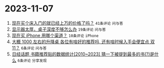 # 2023-11-07

1. [现在买个床入门的就已经上万的价格了吗？](https://www.v2ex.com/t/989331) `41条评论` `问与答`
1. [显示器太厚，桌子深度不够怎么办](https://www.v2ex.com/t/989334) `19条评论` `问与答`
1. [现在买 iPhone 用哪个渠道？](https://www.v2ex.com/t/989323) `10条评论` `iPhone`
1. [大概 1000 左右的升降桌 各位有啥好的推荐吗, 还有啥时候入手会便宜点 双 11？](https://www.v2ex.com/t/989326) `6条评论` `问与答`
1. [日经话题 书籍推荐贴的数据统计[2010~2023] 猜一下被提到最多的书(?)是什么](https://www.v2ex.com/t/989325) `6条评论` `分享发现`
